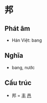 # 邦

## Phát âm
* Hán Việt: bang

## Nghĩa
* bang, nước

## Cấu trúc
* 邦 = [丰](丰.md) [邑](邑.md)

<script>window.HANZI_FIELD='邦';</script>